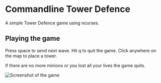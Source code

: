 Commandline Tower Defence
=========================
A simple Tower Defence game using ncurses.

Playing the game
----------------
Press space to send next wave. Hit q to quit the game. 
Click anywhere on the map to place a tower.

If there are no more minions or you lost all your lives the game 
quits.

![Screenshot of the game](http://lh5.ggpht.com/_4ADYQhSkXYA/TJOPoEBlJRI/AAAAAAAAABg/_HT7gpoauHk/s800/Screenshot.png "Screenshot")
